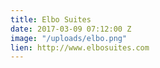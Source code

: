 ```yaml
---
title: Elbo Suites
date: 2017-03-09 07:12:00 Z
image: "/uploads/elbo.png"
lien: http://www.elbosuites.com
---
```


